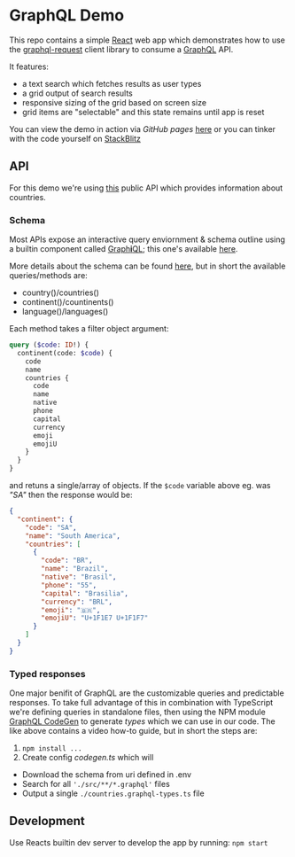 # GraphQL Demo

This repo contains a simple [React](https://reactjs.org/docs/create-a-new-react-app.html) web app which demonstrates how to use the [graphql-request](https://github.com/prisma-labs/graphql-request) client library to consume a [GraphQL](https://graphql.org/) API.

It features:
 * a text search which fetches results as user types
 * a grid output of search results
 * responsive sizing of the grid based on screen size 
 * grid items are "selectable" and this state remains until app is reset

You can view the demo in action via _GitHub pages_ [here](https://plundell.github.io/graphql_demo/build/) or you can tinker with the code yourself on [StackBlitz](https://stackblitz.com/fork/github/plundell/graphql_demo/?terminal=start)

## API
For this demo we're using [this](https://github.com/trevorblades/countries) public API which provides information about countries. 

### Schema
Most APIs expose an interactive query enviornment & schema outline using a builtin component called [Graph**i**QL](https://github.com/graphql/graphiql); this one's available [here](https://countries.trevorblades.com/). 

More details about the schema can be found [here](https://trevorblades.github.io/countries/queries/continent), but in short the available queries/methods are:
 * country()/countries()
 * continent()/countinents()
 * language()/languages()

Each method takes a filter object argument:
```graphql
query ($code: ID!) {
  continent(code: $code) {
    code
    name
    countries {
      code
      name
      native
      phone
      capital
      currency
      emoji
      emojiU
    }
  }
}
```
and retuns a single/array of objects. If the `$code` variable above eg. was _"SA"_ then the response would be:
```json
{
  "continent": {
    "code": "SA",
    "name": "South America",
    "countries": [
      {
        "code": "BR",
        "name": "Brazil",
        "native": "Brasil",
        "phone": "55",
        "capital": "Brasilia",
        "currency": "BRL",
        "emoji": "🇧🇷",
        "emojiU": "U+1F1E7 U+1F1F7"
      }
    ]
  }
}
```

### Typed responses
One major benifit of GraphQL are the customizable queries and predictable responses. To take full advantage of this in combination with TypeScript we're defining queries in standalone files, then using the NPM module [GraphQL CodeGen](https://the-guild.dev/graphql/codegen/plugins/typescript/typed-document-node) to generate _types_ which we can use in our code. The like above contains a video how-to guide, but in short the steps are:
 1. `npm install ...`
 2. Create config _codegen.ts_ which will
  * Download the schema from uri defined in .env
  * Search for all `'./src/**/*.graphql'` files
  * Output a single `./countries.graphql-types.ts` file


## Development
Use Reacts builtin dev server to develop the app by running: `npm start`